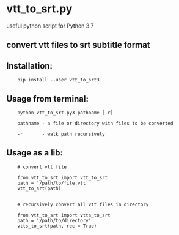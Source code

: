 # vtt_to_srt.py

useful python script for Python 3.7

## convert vtt files to srt subtitle format


Installation:
----------

		pip install --user vtt_to_srt3

Usage from terminal:
----------

		python vtt_to_srt.py3 pathname [-r]
		
		pathname - a file or directory with files to be converted 
		
		-r       - walk path recursively                          


Usage as a lib:
----------

		# convert vtt file
		
		from vtt_to_srt import vtt_to_srt
		path = '/path/to/file.vtt'
		vtt_to_srt(path)
		
		
		# recursively convert all vtt files in directory
		
		from vtt_to_srt import vtts_to_srt
		path = '/path/to/directory'
		vtts_to_srt(path, rec = True)

